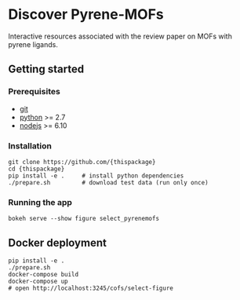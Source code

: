 # Discover Pyrene-MOFs

Interactive resources associated with the review paper on MOFs with pyrene ligands.

## Getting started

### Prerequisites

 * [git](https://git-scm.com/)
 * [python](https://www.python.org/) >= 2.7
 * [nodejs](https://nodejs.org/en/) >= 6.10

### Installation

```
git clone https://github.com/{thispackage}
cd {thispackage}
pip install -e .     # install python dependencies
./prepare.sh         # download test data (run only once)
```

### Running the app

```
bokeh serve --show figure select_pyrenemofs
```

## Docker deployment

```
pip install -e .
./prepare.sh
docker-compose build
docker-compose up
# open http://localhost:3245/cofs/select-figure
```
